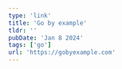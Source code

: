 ```yaml
---
type: 'link'
title: 'Go by example'
tldr: ''
pubDate: 'Jan 8 2024'
tags: ['go']
url: 'https://gobyexample.com'
---
```

